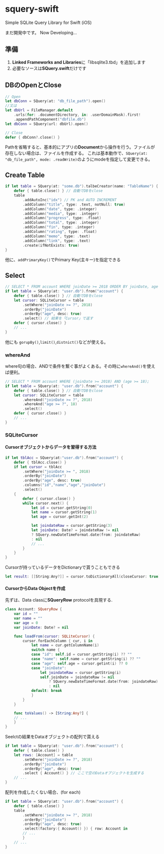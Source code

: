 # squery-swift
Simple SQLite Query Library for Swift (iOS)

まだ開発中です。 Now Developing...

## 準備
1. **Linked Frameworks and Libraries**に「libsqlite3.tbd」を追加します
1. 必要なソースは**SQuery.swift**だけです

## DBのOpenとClose
```swift
// Open
let dbConn = SQuery(at: "db_file_path").open()
//又は
let dbUrl = FileManager.default
	.urls(for: .documentDirectory, in: .userDomainMask).first!
	.appendPathComponent("dbfile.db")
let dbConn = SQuery(url: dbUrl).open()

// Close
defer { dbConn?.close() }
```

Pathを省略すると、基本的にアプリの**Document**から操作を行う。ファイルが存在しない場合は、ファイルを作成する。 これは基本動作で、`SQuery(at: "db_file_path", mode: .readWrite)`のようにmodeを指定して変更できる。

## Create Table
```swift
if let table = SQuery(at: "some.db").talbeCreator(name: "TableName") {
	defer { table.close() } // 自動でDBをclose
	table
		.addAutoInc("idx") // PK and AUTO INCREMENT
		.addColumn("title", type: .text, notNull: true)
		.addColumn("date", type: .integer)
		.addColumn("media", type: .integer)
		.addColumn("progress", type: .float)
		.addColumn("total", type: .integer)
		.addColumn("fin", type: .integer)
		.addColumn("rating", type: .float)
		.addColumn("memo", type: .text)
		.addColumn("link", type: .text)
		.create(ifNotExists: true)
}
```
他に、`addPrimaryKey()`でPrimary Key(主キー)を指定できる

## Select
```swift
// SELECT * FROM account WHERE joinDate >= 2018 ORDER BY joinDate, age DESC;
if let table = SQuery(at: "user.db").from("account") {
	defer { table.close() } // 自動でDBをclose	
	let cursor: SQLiteCursor = table
		.setWhere("joinDate >= ?", 2018)
		.orderBy("joinDate")
		.orderBy("age", desc: true)
		.select() // 結果を「Cursor」で返す
	defer { cursor.close() }
	// ...
}
```

他にも `gorupBy()`,`limit()`,`distnict()`などが使える。

### whereAnd
where句の場合、ANDで条件を繋ぐ事がよくある。その時に`whereAnd()`を使えば便利。
```swift
// SELECT * FROM account WHERE (joinDate >= 2018) AND (age >= 18);
if let table = SQuery(at: "user.db").from("account") {
	defer { table.close() } // 自動でDBをclose	
	let cursor: SQLiteCursor = table
		.whereAnd("joinDate >= ?", 2018)
		.whereAnd("age >= ?", 18)
		.select()
	defer { cursor.close() }
	// ...
}
```

### SQLiteCursor
#### Cursorオブジェクトからデータを習得する方法
```swift
if let tblAcc = SQuery(at:"user.db").from("account") {
	defer { tblAcc.close() }
	if let cursor = tblAcc
		.setWhere("joinDate >= ", 2018)
		.orderBy("joinDate")
		.orderBy("age", desc: true)
		.columns("id","name","age","joinDate")
		.select()
	{
		defer { cursor.close() }
		while cursor.next() {
			let id = cursor.getString(0)
			let name = cursor.getString(1)
			let age = cursor.getInt(2)

			let joindateRaw = cursor.getString(3)
			let joinDate: Date? = joindateRaw != nil
			? SQuery.newDateTimeFormat.date(from: joindateRaw)
			: nil
			// ...		
		}		
	}
}
```

Cursorが持っているデータをDictionaryで貰うこともできる
```swift
let result: [[String:Any?]] = cursor.toDictionaryAll(closeCursor: true)
```


#### CursorからData Objectを作成
先ずは、Data classに**SQueryRow** protocolを具現する.
```swift
class Account: SQueryRow {
	var id = ""
	var name = ""
	var age = 0
	var joinDate: Date? = nil

	func loadFrom(cursor: SQLiteCursor) {
		cursor.forEachColumn { cur, i in
			let name = cur.getColumnName(i)
			switch name {
			case "id": self.id = cursor.getString(i) ?? ""
			case "name": self.name = cursor.getString(i) ?? ""
			case "age": self.age = cursor.getint(i) ?? 0
			case "joinDate": 
				let joindateRaw = cursor.getString(i)
				self.joinDate = joindateRaw != nil
					? SQuery.newDateTimeFormat.date(from: joindateRaw)
					: nil
			default: break
			}
		}
	}

	func toValues() -> [String:Any?] {
	// ...
	}
}
```

Seelctの結果をDataオブジェクトの配列で貰える
```swift
if let table = SQuery(at: "user.db").from("account") {
	defer { table.close() }
	let rows: [Account] = table
		.setWhere("joinDate >= ?", 2018)
		.orderBy("joinDate")
		.orderBy("age", desc: true)
		.select { Account() } // ここで空のDataオブジェクトを生成する
	// ...
}
```

配列を作成したくない場合、(for each)
```swift
if let table = SQuery(at: "user.db").from("account") {
	defer { table.close() }
	table
		.setWhere("joinDate >= ?", 2018)
		.orderBy("joinDate")
		.orderBy("age", desc: true)
		.select(factory:{ Account() }) { row: Account in
		// ...
		}
	// ...
}
```
